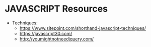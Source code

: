 # JAVASCRIPT Resources

* Techniques:
  * https://www.sitepoint.com/shorthand-javascript-techniques/
  * https://javascript30.com/
  * http://youmightnotneedjquery.com/
